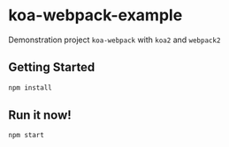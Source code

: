 # koa-webpack-example
Demonstration project `koa-webpack` with `koa2` and `webpack2`

## Getting Started

```bash
npm install
```

## Run it now!

```bash
npm start
```
